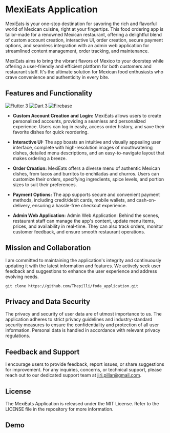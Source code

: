 # MexiEats Application

MexiEats is your one-stop destination for savoring the rich and flavorful world of Mexican cuisine, right at your fingertips. This food ordering app is tailor-made for a renowned Mexican restaurant, offering a delightful blend of custom account creation, interactive UI, order creation, secure payment options, and seamless integration with an admin web application for streamlined content management, order tracking, and maintenance.

MexiEats aims to bring the vibrant flavors of Mexico to your doorstep while offering a user-friendly and efficient platform for both customers and restaurant staff. It's the ultimate solution for Mexican food enthusiasts who crave convenience and authenticity in every bite.

## Features and Functionality

[![Flutter 3](https://img.shields.io/badge/Flutter-3.10-02569b.svg?style=flat-square&logo=flutter&logoColor=13b9fd)](https://flutter.dev/)
[![Dart 3](https://img.shields.io/badge/Dart-3.0-0175c2.svg?style=flat-square&logo=dart&logoColor=13b9fd)](https://dart.dev/)
[![Firebase](https://img.shields.io/badge/Firebase--ffcc30.svg?style=flat-square&logo=firebase)](https://firebase.google.com/)

- **Custom Account Creation and Login:**
  MexiEats allows users to create personalized accounts, providing a seamless and personalized experience. Users can log in easily, access order history, and save their favorite dishes for quick reordering.

- **Interactive UI:**
  The app boasts an intuitive and visually appealing user interface, complete with high-resolution images of mouthwatering dishes, detailed menu descriptions, and an easy-to-navigate layout that makes ordering a breeze.

- **Order Creation:**
  MexiEats offers a diverse menu of authentic Mexican dishes, from tacos and burritos to enchiladas and churros. Users can customize their orders, specifying ingredients, spice levels, and portion sizes to suit their preferences.

- **Payment Options:**
  The app supports secure and convenient payment methods, including credit/debit cards, mobile wallets, and cash-on-delivery, ensuring a hassle-free checkout experience.

- **Admin Web Application:**
  Admin Web Application: Behind the scenes, restaurant staff can manage the app's content, update menu items, prices, and availability in real-time. They can also track orders, monitor customer feedback, and ensure smooth restaurant operations.

## Mission and Collaboration

I am committed to maintaining the application's integrity and continuously updating it with the latest information and features. We actively seek user feedback and suggestions to enhance the user experience and address evolving needs.

```
git clone https://github.com/Thepilli/foda_application.git
```

## Privacy and Data Security

The privacy and security of user data are of utmost importance to us. The application adheres to strict privacy guidelines and industry-standard security measures to ensure the confidentiality and protection of all user information. Personal data is handled in accordance with relevant privacy regulations.

## Feedback and Support

I encourage users to provide feedback, report issues, or share suggestions for improvement. For any inquiries, concerns, or technical support, please reach out to our dedicated support team at jiri.pillar@gmail.com.

## License

The MexiEats Application is released under the MIT License. Refer to the LICENSE file in the repository for more information.

## Demo
